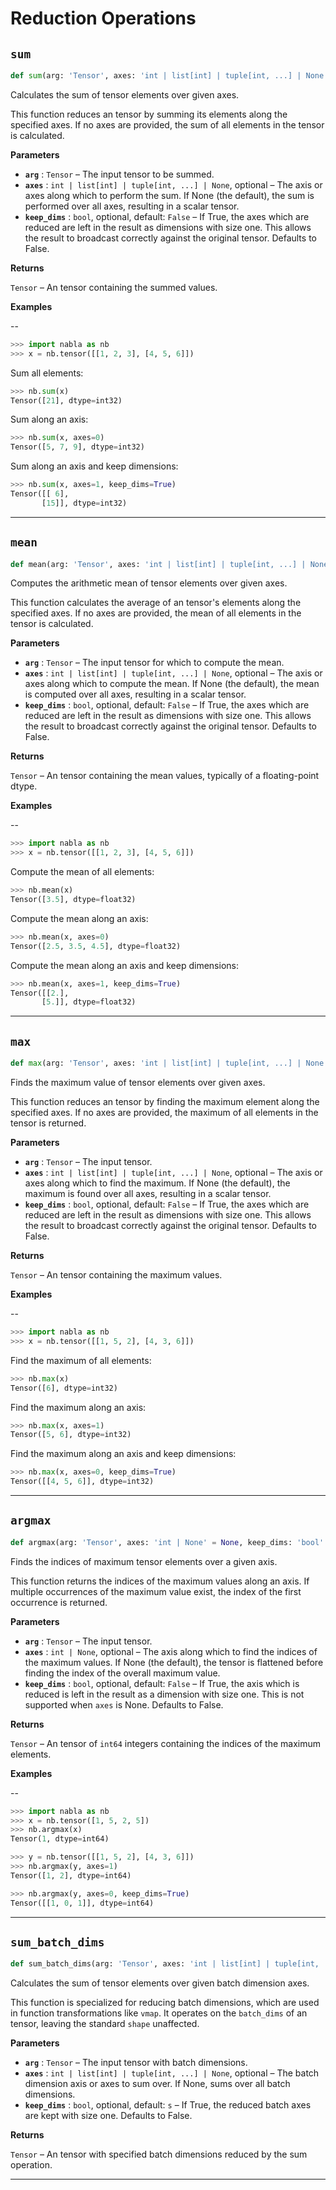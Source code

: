 # Reduction Operations

## `sum`

```python
def sum(arg: 'Tensor', axes: 'int | list[int] | tuple[int, ...] | None' = None, keep_dims: 'bool' = False) -> 'Tensor':
```
Calculates the sum of tensor elements over given axes.

This function reduces an tensor by summing its elements along the
specified axes. If no axes are provided, the sum of all elements in the
tensor is calculated.

**Parameters**

- **`arg`** : `Tensor` – The input tensor to be summed.
- **`axes`** : `int | list[int] | tuple[int, ...] | None`, optional – The axis or axes along which to perform the sum. If None (the
default), the sum is performed over all axes, resulting in a scalar
tensor.
- **`keep_dims`** : `bool`, optional, default: `False` – If True, the axes which are reduced are left in the result as
dimensions with size one. This allows the result to broadcast
correctly against the original tensor. Defaults to False.

**Returns**

`Tensor` – An tensor containing the summed values.

**Examples**

--
```python
>>> import nabla as nb
>>> x = nb.tensor([[1, 2, 3], [4, 5, 6]])
```

Sum all elements:
```python
>>> nb.sum(x)
Tensor([21], dtype=int32)
```

Sum along an axis:
```python
>>> nb.sum(x, axes=0)
Tensor([5, 7, 9], dtype=int32)
```

Sum along an axis and keep dimensions:
```python
>>> nb.sum(x, axes=1, keep_dims=True)
Tensor([[ 6],
       [15]], dtype=int32)
```

---
## `mean`

```python
def mean(arg: 'Tensor', axes: 'int | list[int] | tuple[int, ...] | None' = None, keep_dims: 'bool' = False) -> 'Tensor':
```
Computes the arithmetic mean of tensor elements over given axes.

This function calculates the average of an tensor's elements along the
specified axes. If no axes are provided, the mean of all elements in the
tensor is calculated.

**Parameters**

- **`arg`** : `Tensor` – The input tensor for which to compute the mean.
- **`axes`** : `int | list[int] | tuple[int, ...] | None`, optional – The axis or axes along which to compute the mean. If None (the default),
the mean is computed over all axes, resulting in a scalar tensor.
- **`keep_dims`** : `bool`, optional, default: `False` – If True, the axes which are reduced are left in the result as
dimensions with size one. This allows the result to broadcast
correctly against the original tensor. Defaults to False.

**Returns**

`Tensor` – An tensor containing the mean values, typically of a floating-point dtype.

**Examples**

--
```python
>>> import nabla as nb
>>> x = nb.tensor([[1, 2, 3], [4, 5, 6]])
```

Compute the mean of all elements:
```python
>>> nb.mean(x)
Tensor([3.5], dtype=float32)
```

Compute the mean along an axis:
```python
>>> nb.mean(x, axes=0)
Tensor([2.5, 3.5, 4.5], dtype=float32)
```

Compute the mean along an axis and keep dimensions:
```python
>>> nb.mean(x, axes=1, keep_dims=True)
Tensor([[2.],
       [5.]], dtype=float32)
```

---
## `max`

```python
def max(arg: 'Tensor', axes: 'int | list[int] | tuple[int, ...] | None' = None, keep_dims: 'bool' = False) -> 'Tensor':
```
Finds the maximum value of tensor elements over given axes.

This function reduces an tensor by finding the maximum element along the
specified axes. If no axes are provided, the maximum of all elements in the
tensor is returned.

**Parameters**

- **`arg`** : `Tensor` – The input tensor.
- **`axes`** : `int | list[int] | tuple[int, ...] | None`, optional – The axis or axes along which to find the maximum. If None (the
default), the maximum is found over all axes, resulting in a scalar
tensor.
- **`keep_dims`** : `bool`, optional, default: `False` – If True, the axes which are reduced are left in the result as
dimensions with size one. This allows the result to broadcast
correctly against the original tensor. Defaults to False.

**Returns**

`Tensor` – An tensor containing the maximum values.

**Examples**

--
```python
>>> import nabla as nb
>>> x = nb.tensor([[1, 5, 2], [4, 3, 6]])
```

Find the maximum of all elements:
```python
>>> nb.max(x)
Tensor([6], dtype=int32)
```

Find the maximum along an axis:
```python
>>> nb.max(x, axes=1)
Tensor([5, 6], dtype=int32)
```

Find the maximum along an axis and keep dimensions:
```python
>>> nb.max(x, axes=0, keep_dims=True)
Tensor([[4, 5, 6]], dtype=int32)
```

---
## `argmax`

```python
def argmax(arg: 'Tensor', axes: 'int | None' = None, keep_dims: 'bool' = False) -> 'Tensor':
```
Finds the indices of maximum tensor elements over a given axis.

This function returns the indices of the maximum values along an axis. If
multiple occurrences of the maximum value exist, the index of the first
occurrence is returned.

**Parameters**

- **`arg`** : `Tensor` – The input tensor.
- **`axes`** : `int | None`, optional – The axis along which to find the indices of the maximum values. If
None (the default), the tensor is flattened before finding the index
of the overall maximum value.
- **`keep_dims`** : `bool`, optional, default: `False` – If True, the axis which is reduced is left in the result as a
dimension with size one. This is not supported when `axes` is None.
Defaults to False.

**Returns**

`Tensor` – An tensor of `int64` integers containing the indices of the maximum
elements.

**Examples**

--
```python
>>> import nabla as nb
>>> x = nb.tensor([1, 5, 2, 5])
>>> nb.argmax(x)
Tensor(1, dtype=int64)
```

```python
>>> y = nb.tensor([[1, 5, 2], [4, 3, 6]])
>>> nb.argmax(y, axes=1)
Tensor([1, 2], dtype=int64)
```

```python
>>> nb.argmax(y, axes=0, keep_dims=True)
Tensor([[1, 0, 1]], dtype=int64)
```

---
## `sum_batch_dims`

```python
def sum_batch_dims(arg: 'Tensor', axes: 'int | list[int] | tuple[int, ...] | None' = None, keep_dims: 'bool' = False) -> 'Tensor':
```
Calculates the sum of tensor elements over given batch dimension axes.

This function is specialized for reducing batch dimensions, which are
used in function transformations like `vmap`. It operates on the
`batch_dims` of an tensor, leaving the standard `shape` unaffected.

**Parameters**

- **`arg`** : `Tensor` – The input tensor with batch dimensions.
- **`axes`** : `int | list[int] | tuple[int, ...] | None`, optional – The batch dimension axis or axes to sum over. If None, sums over all
batch dimensions.
- **`keep_dims`** : `bool`, optional, default: `s` – If True, the reduced batch axes are kept with size one. Defaults
to False.

**Returns**

`Tensor` – An tensor with specified batch dimensions reduced by the sum operation.


---
